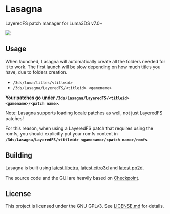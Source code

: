 # Lasagna

LayeredFS patch manager for Luma3DS v7.0+

![](https://i.imgur.com/U7rdocg.png)

## Usage

When launched, Lasagna will automatically create all the folders needed for it to work. The first launch will be slow depending on how much titles you have, due to folders creation.

* `/3ds/luma/titles/<titleid>`
* `/3ds/Lasagna/LayeredFS/<titleid> <gamename>`

**Your patches go under `/3ds/Lasagna/LayeredFS/<titleid> <gamename>/<patch name>`**.

Note: Lasagna supports loading locale patches as well, not just LayeredFS patches!

For this reason, when using a LayeredFS patch that requires using the romfs, you should explicitly put your romfs content in **`/3ds/Lasagna/LayeredFS/<titleid> <gamename>/<patch name>/romfs`**.

## Building

Lasagna is built using [latest libctru](https://github.com/smealum/ctrulib), [latest citro3d](https://github.com/fincs/citro3d) and [latest pp2d](https://github.com/BernardoGiordano/Lasagna/tree/master/source/pp2d). 

The source code and the GUI are heavily based on [Checkpoint](https://github.com/BernardoGiordano/Checkpoint).

## License

This project is licensed under the GNU GPLv3. See [LICENSE.md](https://github.com/BernardoGiordano/Checkpoint/blob/master/LICENSE) for details.
